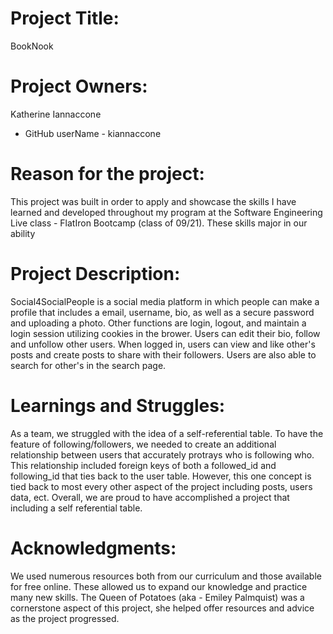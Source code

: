 # Project Title: 
  BookNook

# Project Owners: 
  Katherine Iannaccone
  - GitHub userName - kiannaccone

# Reason for the project: 
  This project was built in order to apply and showcase the skills I have learned and developed throughout my program at the Software Engineering Live class - FlatIron Bootcamp (class of 09/21). These skills major in our ability  

# Project Description: 
  Social4SocialPeople is a social media platform in which people can make a profile that includes a email, username, bio, as well as a secure password and uploading a photo. Other functions are login, logout, and maintain a login session utilizing cookies in the brower. Users can edit their bio, follow and unfollow other users. When logged in, users can view and like other's posts and create posts to share with their followers. Users are also able to search for other's in the search page. 

# Learnings and Struggles:
  As a team, we struggled with the idea of a self-referential table. To have the feature of following/followers, we needed to create an additional relationship between users that accurately protrays who is following who. This relationship included foreign keys of both a followed_id and following_id that ties back to the user table. However, this one concept is tied back to most every other aspect of the project including posts, users data, ect. Overall, we are proud to have accomplished a project that including a self referential table. 

# Acknowledgments:
  We used numerous resources both from our curriculum and those available for free online. These allowed us to expand our knowledge and practice many new skills. The Queen of Potatoes (aka - Emiley Palmquist) was a cornerstone aspect of this project, she helped offer resources and advice as the project progressed.
